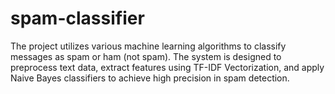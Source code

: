 # spam-classifier
The project utilizes various machine learning algorithms to classify messages as spam or ham (not spam). The system is designed to preprocess text data, extract features using TF-IDF Vectorization, and apply Naive Bayes classifiers to achieve high precision in spam detection. 
